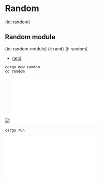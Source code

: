 # Random
{id: random}

## Random module
{id: random-module}
{i: rand}
{i: random}

* [rand](https://lib.rs/crates/rand)

```
cargo new random
cd random
```

![](examples/random/Cargo.toml)
![](examples/random/src/main.rs)

```
cargo run
```

![](examples/random/out.txt)
